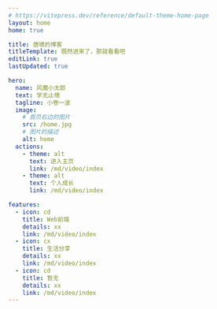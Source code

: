 ```yaml
---
# https://vitepress.dev/reference/default-theme-home-page
layout: home
home: true

title: 唐啸的博客
titleTemplate: 既然进来了，那就看看吧
editLink: true
lastUpdated: true

hero:
  name: 风魔小太郎
  text: 学无止境
  tagline: 小卷一波
  image:
    # 首页右边的图片
    src: /home.jpg
    # 图片的描述
    alt: home
  actions:
    - theme: alt
      text: 进入主页
      link: /md/video/index
    - theme: alt
      text: 个人成长
      link: /md/video/index

features:
  - icon: cd
    title: Web前端
    details: xx
    link: /md/video/index
  - icon: cx
    title: 生活分享
    details: xx
    link: /md/video/index
  - icon: cd
    title: 暂无
    details: xx
    link: /md/video/index
---
```

